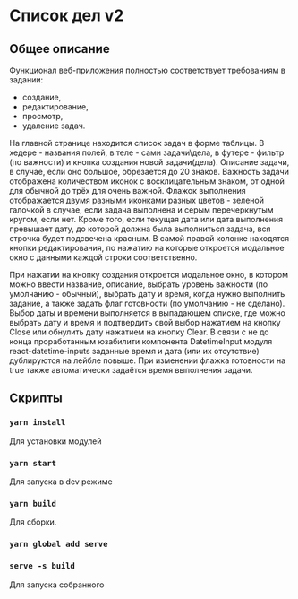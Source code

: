 Список дел v2
=======

## Общее описание
Функционал веб-приложения полностью соответствует требованиям в задании:
* создание,
* редактирование, 
* просмотр,
* удаление задач.

На главной странице находится список задач в форме таблицы. В хедере - названия полей, в теле - сами задачи\дела, 
в футере - фильтр (по важности) и кнопка создания новой задачи(дела). Описание задачи, в случае, если оно большое, 
обрезается до 20 знаков. Важность задачи отображена количеством иконок с восклицательным знаком, от одной для обычной 
до трёх для очень важной. Флажок выполнения отображается двумя разными иконками разных цветов - зеленой галочкой в 
случае, если задача выполнена и серым перечеркнутым кругом, если нет. Кроме того, если текущая дата или дата выполнения 
превышает дату, до которой должна была выполниться задача, вся строчка будет подсвечена красным. В самой правой колонке 
находятся кнопки редактирования, по нажатию на которые откроется модальное окно с данными каждой строки соответственно.    

При нажатии на кнопку создания откроется модальное окно, в котором можно ввести название, описание, выбрать уровень 
важности (по умолчанию - обычный), выбрать дату и время, когда нужно выполнить задание, а также задать флаг готовности 
(по умолчанию - не сделано). Выбор даты и времени выполняется в выпадающем списке, где можно выбрать дату и время и 
подтвердить свой выбор нажатием на кнопку Close или обнулить дату нажатием на кнопку Clear. В связи с не до конца 
проработанным юзабилити компонента DatetimeInput модуля react-datetime-inputs заданные время и дата (или их отсутствие) 
дублируются на лейбле повыше. При изменении флажка готовности на true также автоматически задаётся время выполнения 
задачи. 
 

## Скрипты

### `yarn install`
Для установки модулей

### `yarn start`
Для запуска в dev режиме

### `yarn build`
Для сборки.

### `yarn global add serve`
### `serve -s build`
Для запуска собранного